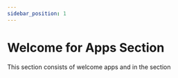 ```yaml
---
sidebar_position: 1
---
```


# Welcome for Apps Section

This section consists of welcome apps and in the section

